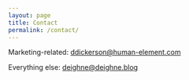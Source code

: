 ```yaml
---
layout: page
title: Contact
permalink: /contact/
---
```


Marketing-related: [ddickerson@human-element.com](mailto:ddickerson@human-element.com)

Everything else: [deighne@deighne.blog](mailto:deighne@deighne.blog)
